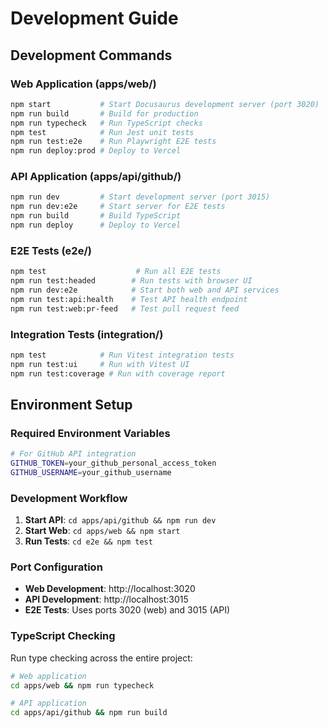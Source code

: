 # Development Guide

## Development Commands

### Web Application (apps/web/)
```bash
npm start           # Start Docusaurus development server (port 3020)
npm run build       # Build for production
npm run typecheck   # Run TypeScript checks
npm test            # Run Jest unit tests
npm run test:e2e    # Run Playwright E2E tests
npm run deploy:prod # Deploy to Vercel
```

### API Application (apps/api/github/)
```bash
npm run dev         # Start development server (port 3015)
npm run dev:e2e     # Start server for E2E tests
npm run build       # Build TypeScript
npm run deploy      # Deploy to Vercel
```

### E2E Tests (e2e/)
```bash
npm test                    # Run all E2E tests
npm run test:headed        # Run tests with browser UI
npm run dev:e2e            # Start both web and API services
npm run test:api:health    # Test API health endpoint
npm run test:web:pr-feed   # Test pull request feed
```

### Integration Tests (integration/)
```bash
npm test            # Run Vitest integration tests
npm run test:ui     # Run with Vitest UI
npm run test:coverage # Run with coverage report
```

## Environment Setup

### Required Environment Variables
```bash
# For GitHub API integration
GITHUB_TOKEN=your_github_personal_access_token
GITHUB_USERNAME=your_github_username
```

### Development Workflow
1. **Start API**: `cd apps/api/github && npm run dev`
2. **Start Web**: `cd apps/web && npm start`
3. **Run Tests**: `cd e2e && npm test`

### Port Configuration
- **Web Development**: http://localhost:3020
- **API Development**: http://localhost:3015
- **E2E Tests**: Uses ports 3020 (web) and 3015 (API)

### TypeScript Checking
Run type checking across the entire project:
```bash
# Web application
cd apps/web && npm run typecheck

# API application  
cd apps/api/github && npm run build
```